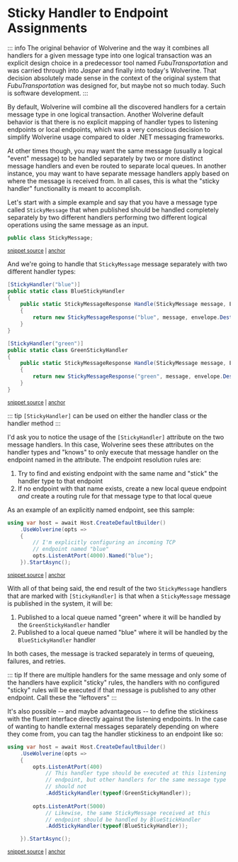 # Sticky Handler to Endpoint Assignments <Badge type="tip" text="3.0" />

::: info
The original behavior of Wolverine and the way it combines all handlers for a given message type into one logical
transaction was an explicit design choice in a predecessor tool named _FubuTransportation_ and was carried through
into _Jasper_ and finally into today's Wolverine. That decision absolutely made sense in the context of the original
system that _FubuTransportation_ was designed for, but maybe not so much today. Such is software development.
:::

By default, Wolverine will combine all the discovered handlers for a certain message type in one logical transaction. 
Another Wolverine default behavior is that there is no explicit mapping of handler types to listening endpoints or local
endpoints, which was a very conscious decision to simplify Wolverine usage compared to older .NET messaging frameworks. 

At other times though, you may want the same message (usually a logical "event" message) to be handled separately by
two or more distinct message handlers and even be routed to separate local queues. In another instance, you may want
to have separate message handlers apply based on where the message is received from. In all cases, this is what the "sticky handler"
functionality is meant to accomplish.

Let's start with a simple example and say that you have a message type called `StickyMessage` that when published should
be handled completely separately by two different handlers performing two different logical operations using the same
message as an input.

<!-- snippet: sample_StickyMessage -->
<a id='snippet-sample_stickymessage'></a>
```cs
public class StickyMessage;
```
<sup><a href='https://github.com/JasperFx/wolverine/blob/main/src/Testing/CoreTests/Acceptance/sticky_message_handlers.cs#L218-L222' title='Snippet source file'>snippet source</a> | <a href='#snippet-sample_stickymessage' title='Start of snippet'>anchor</a></sup>
<!-- endSnippet -->

And we're going to handle that `StickyMessage` message separately with two different handler types:

<!-- snippet: sample_using_sticky_handler_attribute -->
<a id='snippet-sample_using_sticky_handler_attribute'></a>
```cs
[StickyHandler("blue")]
public static class BlueStickyHandler
{
    public static StickyMessageResponse Handle(StickyMessage message, Envelope envelope)
    {
        return new StickyMessageResponse("blue", message, envelope.Destination);
    }
}

[StickyHandler("green")]
public static class GreenStickyHandler
{
    public static StickyMessageResponse Handle(StickyMessage message, Envelope envelope)
    {
        return new StickyMessageResponse("green", message, envelope.Destination);
    }
}
```
<sup><a href='https://github.com/JasperFx/wolverine/blob/main/src/Testing/CoreTests/Acceptance/sticky_message_handlers.cs#L224-L244' title='Snippet source file'>snippet source</a> | <a href='#snippet-sample_using_sticky_handler_attribute' title='Start of snippet'>anchor</a></sup>
<!-- endSnippet -->

::: tip
`[StickyHandler]` can be used on either the handler class or the handler method
:::

I'd ask you to notice the usage of the `[StickyHandler]` attribute on the two message handlers. In this case,
Wolverine sees these attributes on the handler types and "knows" to only execute that message handler on the endpoint
named in the attribute. The endpoint resolution rules are:

1. Try to find and existing endpoint with the same name and "stick" the handler type to that endpoint
2. If no endpoint with that name exists, create a new local queue endpoint _and_ create a routing rule for that message type
   to that local queue

As an example of an explicitly named endpoint, see this sample:

<!-- snippet: sample_named_listener_endpoint -->
<a id='snippet-sample_named_listener_endpoint'></a>
```cs
using var host = await Host.CreateDefaultBuilder()
    .UseWolverine(opts =>
    {
        // I'm explicitly configuring an incoming TCP
        // endpoint named "blue"
        opts.ListenAtPort(4000).Named("blue");
    }).StartAsync();
```
<sup><a href='https://github.com/JasperFx/wolverine/blob/main/src/Testing/CoreTests/Acceptance/sticky_message_handlers.cs#L156-L166' title='Snippet source file'>snippet source</a> | <a href='#snippet-sample_named_listener_endpoint' title='Start of snippet'>anchor</a></sup>
<!-- endSnippet -->

With all of that being said, the end result of the two `StickyMessage` handlers that are marked with `[StickyHandler]`
is that when a `StickyMessage` message is published in the system, it will be:

1. Published to a local queue named "green" where it will be handled by the `GreenStickyHandler` handler
2. Published to a local queue named "blue" where it will be handled by the `BlueStickyHandler` handler

In both cases, the message is tracked separately in terms of queueing, failures, and retries.

::: tip
If there are multiple handlers for the same message and only some of the handlers have explicit "sticky" rules, the 
handlers with no configured "sticky" rules will be executed if that message is published to any other endpoint. Call these
the "leftovers"
:::

It's also possible -- and maybe advantageous -- to define the stickiness with the fluent interface directly against
the listening endpoints. In the case of wanting to handle external messages separately depending on where they come from,
you can tag the handler stickiness to an endpoint like so:

<!-- snippet: sample_sticky_handlers_by_endpoint_with_fluent_interface -->
<a id='snippet-sample_sticky_handlers_by_endpoint_with_fluent_interface'></a>
```cs
using var host = await Host.CreateDefaultBuilder()
    .UseWolverine(opts =>
    {
        opts.ListenAtPort(400)
            // This handler type should be executed at this listening
            // endpoint, but other handlers for the same message type
            // should not
            .AddStickyHandler(typeof(GreenStickyHandler));
        
        opts.ListenAtPort(5000)
            // Likewise, the same StickyMessage received at this
            // endpoint should be handled by BlueStickHandler
            .AddStickyHandler(typeof(BlueStickyHandler));

    }).StartAsync();
```
<sup><a href='https://github.com/JasperFx/wolverine/blob/main/src/Testing/CoreTests/Acceptance/sticky_message_handlers.cs#L171-L189' title='Snippet source file'>snippet source</a> | <a href='#snippet-sample_sticky_handlers_by_endpoint_with_fluent_interface' title='Start of snippet'>anchor</a></sup>
<!-- endSnippet -->


